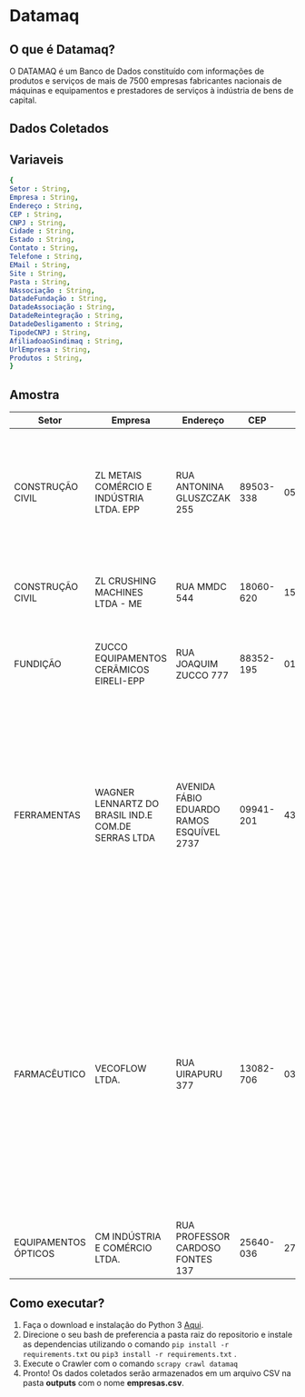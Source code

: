 # **Datamaq**

## O que é Datamaq?

O DATAMAQ é um Banco de Dados constituído com informações de produtos e serviços de mais de 7500 empresas fabricantes nacionais de máquinas e equipamentos e prestadores de serviços à indústria de bens de capital.

## **Dados Coletados**

## Variaveis

```yaml
{
Setor : String,
Empresa : String,
Endereço : String,
CEP : String,
CNPJ : String,
Cidade : String,
Estado : String,
Contato : String,
Telefone : String,
EMail : String,
Site : String,
Pasta : String,
NAssociação : String,
DatadeFundação : String,
DatadeAssociação : String,
DatadeReintegração : String,
DatadeDesligamento : String,
TipodeCNPJ : String,
AfiliadoaoSindimaq : String,
UrlEmpresa : String,
Produtos : String,
}
```

## Amostra

| Setor | Empresa | Endereço | CEP | CNPJ | Cidade | Estado | Contato | Telefone | EMail | Site | Pasta | NAssociação | DatadeFundação | DatadeAssociação | DatadeReintegração | DatadeDesligamento | TipodeCNPJ | AfiliadoaoSindimaq | UrlEmpresa | Produtos |
| --- | --- | --- | --- | --- | --- | --- | --- | --- | --- | --- | --- | --- | --- | --- | --- | --- | --- | --- | --- | --- |
| CONSTRUÇÃO CIVIL | ZL METAIS COMÉRCIO E INDÚSTRIA LTDA. EPP | RUA ANTONINA GLUSZCZAK 255 | 89503-338 | 05083793000173 | CAÇADOR | SANTA CATARINA | SIDNEY BRUNO LIMA | (49)3563-2709 | zlmetais@zlmetais.com.br | http://www.zlmetais.com.br | 12842 |  | 04/06/2002 |  |  |  | Matriz | Não | http://www.datamaq.org.br/SearchResult/ShowManufacturer?sectorId=c5d9fd95-7b9f-dc11-b5ac-0003ffd6629f&sectorName=CONSTRU%C3%87%C3%83O+CIVIL&entityId=378e7e1b-86f8-dd11-a337-0003ffd062a1&entityIDName=ZL+METAIS+COM%26%23201%3BRCIO+E+IND%26%23218%3BSTRIA+LTDA.+EPP&sourceType=2&industrialInstallationProductId=&isSector=1 | FUNDIDORA POR INDUÇÃO, INJETORA DE CERA PERDIDA, POLITRIZ DE BANCADA PARA JÓIAS E BIJUTERIAS, PRENSA HIDRÁULICA VULCANIZADORA |
| CONSTRUÇÃO CIVIL | ZL CRUSHING MACHINES LTDA - ME | RUA MMDC 544 | 18060-620 | 15064568000143 | SOROCABA | SÃO PAULO | RONALDO ROGÉRIO ZAMBONI | (15)3023-2300 | nibomza@gmail.com | http://www.zlequipamentos.com.br | 13719 |  | 24/05/2011 |  |  |  | Matriz | Não | http://www.datamaq.org.br/SearchResult/ShowManufacturer?sectorId=c5d9fd95-7b9f-dc11-b5ac-0003ffd6629f&sectorName=CONSTRU%C3%87%C3%83O+CIVIL&entityId=e4bb3c01-95f8-dd11-a337-0003ffd062a1&entityIDName=ZL+CRUSHING+MACHINES+LTDA+-+ME&sourceType=2&industrialInstallationProductId=&isSector=1 | MOLDE PARA PLÁSTICO POR EXTRUSÃO, MOLDE PARA TREFILAÇÃO DE METAL, PUNÇÃO |
| FUNDIÇÃO | ZUCCO EQUIPAMENTOS CERÂMICOS EIRELI-EPP | RUA JOAQUIM ZUCCO 777 | 88352-195 | 01838418000135 | BRUSQUE | SANTA CATARINA | CLAUDIOMIR REITZ | (47)3350-2150 | financeiro@zucco.ind.br | http://www.zuccoequipamentosceramicos.com.br | 11768 |  | 13/05/1997 |  |  |  | Matriz | Não | http://www.datamaq.org.br/SearchResult/ShowManufacturer?sectorId=d0d9fd95-7b9f-dc11-b5ac-0003ffd6629f&sectorName=FUNDI%C3%87%C3%83O&entityId=1ae4288d-73bc-dd11-a337-0003ffd062a1&entityIDName=ZUCCO+EQUIPAMENTOS+CER%26%23194%3BMICOS+EIRELI-EPP&sourceType=2&industrialInstallationProductId=&isSector=1 | APLICADOR DE COLA PARA COURO E CALÇADO, CHANFRADEIRA PARA COURO |
| FERRAMENTAS | WAGNER LENNARTZ DO BRASIL IND.E COM.DE SERRAS LTDA | AVENIDA FÁBIO EDUARDO RAMOS ESQUÍVEL 2737 | 09941-201 | 43717578000176 | DIADEMA | SÃO PAULO | KLEYTON JOSÉ PIVETTI | (11)4072-6900 | kleyton@wagnerlennartz.com | http://www.wagnerlennartz.com | 2048 | 0 | 03/07/1973 |  |  |  | Matriz | Não | http://www.datamaq.org.br/SearchResult/ShowManufacturer?sectorId=e42a028b-5c0e-de11-8989-0003ffd062a1&sectorName=FERRAMENTAS&entityId=2b25a644-8c9f-dc11-b5ac-0003ffd6629f&entityIDName=WAGNER+LENNARTZ+DO+BRASIL+IND.E+COM.DE+SERRAS+LTDA&sourceType=2&industrialInstallationProductId=&isSector=1 | CALDEIRA AQUATUBULAR HORIZONTAL, CALDEIRA AQUATUBULAR VERTICAL, CLARIFICADOR CONTÍNUO, CONDENSADOR A PRESSÃO CONSTANTE, COZEDOR TUBULAR, CRISTALIZADOR, EVAPORADOR DE CASCO E TUBO, SEMENTEIRA, SILO, TRANSPORTADOR DE CANECAS |
| FARMACÊUTICO | VECOFLOW LTDA. | RUA UIRAPURU 377 | 13082-706 | 03118332000163 | CAMPINAS | SÃO PAULO | ADRIANO VILLARMOSA | (19)3787-3703 | adriano.villarmosa@veco.com.br | http://www.veco.com.br | 14463 |  | 23/04/1999 |  |  |  | Matriz | Não | http://www.datamaq.org.br/SearchResult/ShowManufacturer?sectorId=c0d9fd95-7b9f-dc11-b5ac-0003ffd6629f&sectorName=FARMAC%C3%8AUTICO&entityId=d5c29d0d-21f9-dd11-a337-0003ffd062a1&entityIDName=VECOFLOW+LTDA.&sourceType=2&industrialInstallationProductId=&isSector=1 | APLICADOR DE FITA EM BLOCO OFTÁLMICO, EQUIPAMENTO PARA COLAGEM DE BLOCO OFTÁLMICO, EQUIPAMENTO PARA DESBLOCAGEM E RECUPERAÇÃO DE LENTE OFTÁLMICA, EQUIPAMENTO PARA LIMPEZA E APLICAÇÃO DE VERNIZ ANTI-RISCO EM LENTE OFTÁLMICA, GERADOR DE CURVA CNC, SURFAÇADORA-POLIDORA DE LENTE OFTÁLMICA |
| EQUIPAMENTOS ÓPTICOS | CM INDÚSTRIA E COMÉRCIO LTDA. | RUA PROFESSOR CARDOSO FONTES 137 | 25640-036 | 27798545000141 | PETRÓPOLIS | RIO DE JANEIRO | LUIS HENRIQUE MACHADO CERQUEIRA | (24)2233-8600 | luis.cerqueira@satisloh.com | http://www.cmsatisloh.com.br | 4157 | 2715 | 23/07/1982 | 14/08/1997 |  |  | Matriz | Não | http://www.datamaq.org.br/SearchResult/ShowManufacturer?sectorId=2dbafbee-9c33-e011-909b-00155d10040c&sectorName=EQUIPAMENTOS+%C3%93PTICOS&entityId=e73a10cf-899f-dc11-b5ac-0003ffd6629f&entityIDName=CM+IND%26%23218%3BSTRIA+E+COM%26%23201%3BRCIO+LTDA.&sourceType=2&industrialInstallationProductId=&isSector=1 | PERFURATRIZ PNEUMÁTICA ROTATIVA |

## Como executar?

1. Faça o download e instalação do Python 3 [Aqui](https://www.python.org/).
2. Direcione o seu bash de preferencia a pasta raiz do repositorio e instale as dependencias utilizando o comando ```pip install -r requirements.txt``` ou ```pip3 install -r requirements.txt``` .
3. Execute o Crawler com o comando ```scrapy crawl datamaq```
4. Pronto! Os dados coletados serão armazenados em um arquivo CSV na pasta **outputs** com o nome **empresas.csv**.
